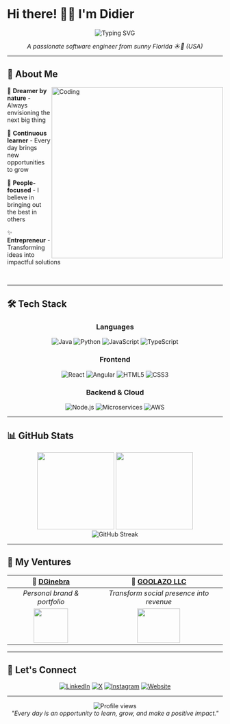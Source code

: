 # Hi there! 👋🏻 I'm Didier

<div align="center">
  <img src="https://readme-typing-svg.herokuapp.com?font=Fira+Code&size=30&duration=3000&pause=1000&color=2196F3&center=true&vCenter=true&width=600&lines=Software+Engineer;Full+Stack+Developer;Tech+Entrepreneur;Always+Learning+%26+Growing" alt="Typing SVG" />
</div>

<p align="center">
  <em>A passionate software engineer from sunny Florida ☀️🌴 (USA)</em>
</p>

---

## 🚀 About Me

<img align="right" alt="Coding" width="400" src="https://cdn.dribbble.com/users/2131993/screenshots/4948736/thoughtworks-gif_dribbble.gif">

🔭 **Dreamer by nature** - Always envisioning the next big thing

🌱 **Continuous learner** - Every day brings new opportunities to grow

👥 **People-focused** - I believe in bringing out the best in others

✨ **Entrepreneur** - Transforming ideas into impactful solutions

<br clear="right"/>

---

## 🛠️ Tech Stack

<div align="center">

### Languages
![Java](https://img.shields.io/badge/Java-ED8B00?style=for-the-badge&logo=openjdk&logoColor=white)
![Python](https://img.shields.io/badge/Python-3776AB?style=for-the-badge&logo=python&logoColor=white)
![JavaScript](https://img.shields.io/badge/JavaScript-F7DF1E?style=for-the-badge&logo=javascript&logoColor=black)
![TypeScript](https://img.shields.io/badge/TypeScript-007ACC?style=for-the-badge&logo=typescript&logoColor=white)

### Frontend
![React](https://img.shields.io/badge/React-20232A?style=for-the-badge&logo=react&logoColor=61DAFB)
![Angular](https://img.shields.io/badge/Angular-DD0031?style=for-the-badge&logo=angular&logoColor=white)
![HTML5](https://img.shields.io/badge/HTML5-E34F26?style=for-the-badge&logo=html5&logoColor=white)
![CSS3](https://img.shields.io/badge/CSS3-1572B6?style=for-the-badge&logo=css3&logoColor=white)

### Backend & Cloud
![Node.js](https://img.shields.io/badge/Node.js-43853D?style=for-the-badge&logo=node.js&logoColor=white)
![Microservices](https://img.shields.io/badge/Microservices-FF6B6B?style=for-the-badge&logo=microgenetics&logoColor=white)
![AWS](https://img.shields.io/badge/AWS-232F3E?style=for-the-badge&logo=amazon-aws&logoColor=white)

</div>

---

## 📊 GitHub Stats

<div align="center">
  <img height="180em" src="https://github-readme-stats.vercel.app/api?username=didorg&show_icons=true&theme=tokyonight&include_all_commits=true&count_private=true"/>
  <img height="180em" src="https://github-readme-stats.vercel.app/api/top-langs/?username=didorg&layout=compact&langs_count=8&theme=tokyonight"/>
</div>

<div align="center">
  <img src="https://github-readme-streak-stats.herokuapp.com/?user=didorg&theme=tokyonight" alt="GitHub Streak" />
</div>

---

## 🏢 My Ventures

<div align="center">

| 🌟 **[DGinebra](https://www.dginebra.com/)** | 🚀 **[GOOLAZO LLC](https://www.goolazo.com/)** |
|:---:|:---:|
| *Personal brand & portfolio* | *Transform social presence into revenue* |
| <a href="https://www.dginebra.com/"><img src="https://media.dginebra.com/logo_dg_7f473e09c4.svg" width="80" height="80"/></a> | <a href="https://www.goolazo.com/"><img src="https://media.dginebra.com/Logo_Goolazo_9de3057d25.svg" width="100" height="80"/></a> |

</div>

---

## 🤝 Let's Connect

<div align="center">

[![LinkedIn](https://img.shields.io/badge/LinkedIn-0077B5?style=for-the-badge&logo=linkedin&logoColor=white)](https://www.linkedin.com/in/didier-roque-ginebra/)
[![X](https://img.shields.io/badge/-000000?style=for-the-badge&logo=x&logoColor=white)](https://twitter.com/DidierRoque)
[![Instagram](https://img.shields.io/badge/Instagram-E4405F?style=for-the-badge&logo=instagram&logoColor=white)](https://www.instagram.com/didier.roque/)
[![Website](https://img.shields.io/badge/Website-FF7139?style=for-the-badge&logo=Firefox-Browser&logoColor=white)](https://www.dginebra.com/contact)

</div>

---

<div align="center">
  <img src="https://komarev.com/ghpvc/?username=didorg&color=blueviolet&style=flat-square&label=Profile+Views" alt="Profile views" />
</div>

<div align="center">
  <em>"Every day is an opportunity to learn, grow, and make a positive impact."</em>
</div>
